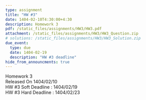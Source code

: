 ```yaml
---
type: assignment
title: "HW #3"
date: 1404-02-10T4:30:00+4:30
description: Homework 3 
pdf: /static_files/assignments/HW3/HW3.pdf
attachment: /static_files/assignments/HW3/HW3_Question.zip
# solutions: /static_files/assignments/HW3/HW3_Solution.zip
due_event:
  type: due
  date: 1404-02-19
  description: "HW #3 deadline"
hide_from_announcments: true
---
```


Homework 3<br>
Released On 1404/02/10<br>
HW #3 Soft Deadline : 1404/02/19 <br>
HW #3 Hard Deadline : 1404/02/23 <br>
